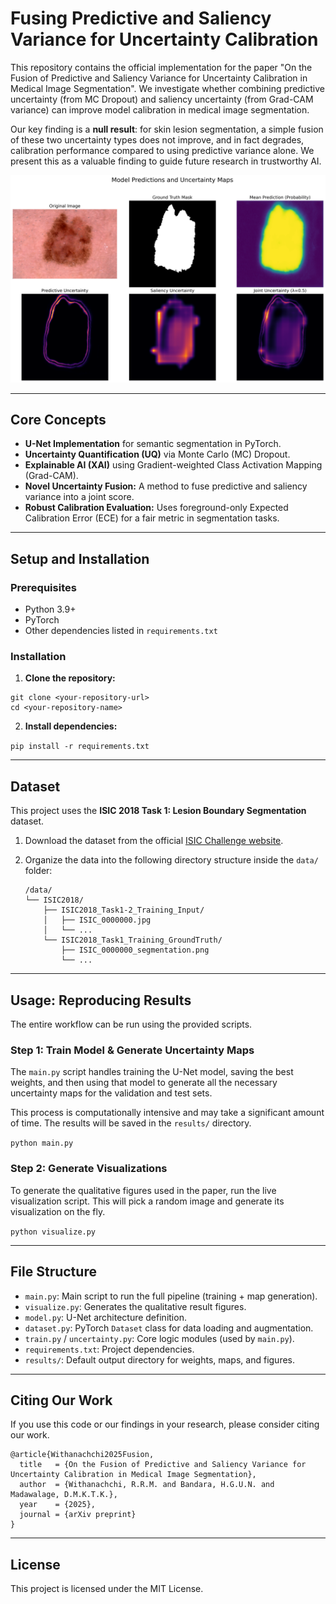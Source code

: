 # Fusing Predictive and Saliency Variance for Uncertainty Calibration

This repository contains the official implementation for the paper "On the Fusion of Predictive and Saliency Variance for Uncertainty Calibration in Medical Image Segmentation". We investigate whether combining predictive uncertainty (from MC Dropout) and saliency uncertainty (from Grad-CAM variance) can improve model calibration in medical image segmentation.

Our key finding is a **null result**: for skin lesion segmentation, a simple fusion of these two uncertainty types does not improve, and in fact degrades, calibration performance compared to using predictive variance alone. We present this as a valuable finding to guide future research in trustworthy AI.

![Qualitative Results from the study](results/figure_complex_boundary.jpg)

---

## Core Concepts

* **U-Net Implementation** for semantic segmentation in PyTorch.
* **Uncertainty Quantification (UQ)** via Monte Carlo (MC) Dropout.
* **Explainable AI (XAI)** using Gradient-weighted Class Activation Mapping (Grad-CAM).
* **Novel Uncertainty Fusion:** A method to fuse predictive and saliency variance into a joint score.
* **Robust Calibration Evaluation:** Uses foreground-only Expected Calibration Error (ECE) for a fair metric in segmentation tasks.

---

## Setup and Installation

### Prerequisites

* Python 3.9+
* PyTorch
* Other dependencies listed in `requirements.txt`

### Installation

1.  **Clone the repository:**
   
```
git clone <your-repository-url>
cd <your-repository-name>
```

2.  **Install dependencies:**
   
```pip install -r requirements.txt ```

---

## Dataset

This project uses the **ISIC 2018 Task 1: Lesion Boundary Segmentation** dataset.

1.  Download the dataset from the official [ISIC Challenge website](https://challenge.isic-archive.com/data/).
2.  Organize the data into the following directory structure inside the `data/` folder:

    ```
    /data/
    └── ISIC2018/
        ├── ISIC2018_Task1-2_Training_Input/
        │   ├── ISIC_0000000.jpg
        │   └── ...
        └── ISIC2018_Task1_Training_GroundTruth/
            ├── ISIC_0000000_segmentation.png
            └── ...
    ```

---

## Usage: Reproducing Results

The entire workflow can be run using the provided scripts.

### Step 1: Train Model & Generate Uncertainty Maps

The `main.py` script handles training the U-Net model, saving the best weights, and then using that model to generate all the necessary uncertainty maps for the validation and test sets.

This process is computationally intensive and may take a significant amount of time. The results will be saved in the `results/` directory.

```python main.py```

### Step 2: Generate Visualizations

To generate the qualitative figures used in the paper, run the live visualization script. This will pick a random image and generate its visualization on the fly.

```python visualize.py```

---

## File Structure

* `main.py`: Main script to run the full pipeline (training + map generation).
* `visualize.py`: Generates the qualitative result figures.
* `model.py`: U-Net architecture definition.
* `dataset.py`: PyTorch `Dataset` class for data loading and augmentation.
* `train.py` / `uncertainty.py`: Core logic modules (used by `main.py`).
* `requirements.txt`: Project dependencies.
* `results/`: Default output directory for weights, maps, and figures.

---

## Citing Our Work

If you use this code or our findings in your research, please consider citing our work.
```
@article{Withanachchi2025Fusion,
  title   = {On the Fusion of Predictive and Saliency Variance for Uncertainty Calibration in Medical Image Segmentation},
  author  = {Withanachchi, R.R.M. and Bandara, H.G.U.N. and Madawalage, D.M.K.T.K.},
  year    = {2025},
  journal = {arXiv preprint}
}
```
---

## License

This project is licensed under the MIT License.
